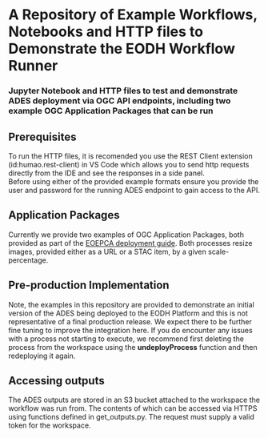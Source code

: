 # A Repository of Example Workflows, Notebooks and HTTP files to Demonstrate the EODH Workflow Runner

### Jupyter Notebook and HTTP files to test and demonstrate ADES deployment via OGC API endpoints, including two example OGC Application Packages that can be run

## Prerequisites

To run the HTTP files, it is recomended you use the REST Client extension (id:humao.rest-client) in VS Code which allows you to send http requests directly from the IDE and see the responses in a side panel.  
Before using either of the provided example formats ensure you provide the user and password for the running ADES endpoint to gain access to the API.

## Application Packages

Currently we provide two examples of OGC Application Packages, both provided as part of the [EOEPCA deployment guide](https://github.com/EOEPCA/deployment-guide). Both processes resize images, provided either as a URL or a STAC item, by a given scale-percentage.

## Pre-production Implementation

Note, the examples in this repository are provided to demonstrate an initial version of the ADES being deployed to the EODH Platform and this is not representative of a final production release. We expect there to be further fine tuning to improve the integration here. If you do encounter any issues with a process not starting to execute, we recommend first deleting the process from the workspace using the **undeployProcess** function and then redeploying it again.

## Accessing outputs

The ADES outputs are stored in an S3 bucket attached to the workspace the workflow was run from. The contents of which can be accessed via HTTPS using functions defined in get_outputs.py. The request must supply a valid token for the workspace.
